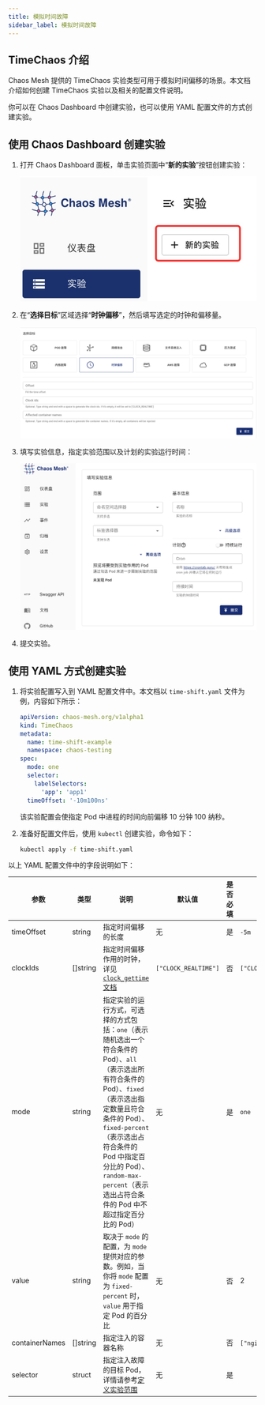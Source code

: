 ```yaml
---
title: 模拟时间故障
sidebar_label: 模拟时间故障
---
```


## TimeChaos 介绍

Chaos Mesh 提供的 TimeChaos 实验类型可用于模拟时间偏移的场景。本文档介绍如何创建 TimeChaos 实验以及相关的配置文件说明。

你可以在 Chaos Dashboard 中创建实验，也可以使用 YAML 配置文件的方式创建实验。

## 使用 Chaos Dashboard 创建实验

1. 打开 Chaos Dashboard 面板，单击实验页面中“**新的实验**”按钮创建实验：

   ![创建实验](./img/create-new-exp.jpeg)

2. 在“**选择目标**”区域选择“**时钟偏移**”，然后填写选定的时钟和偏移量。

   ![TimeChaos 实验](./img/timechaos-exp.png)

3. 填写实验信息，指定实验范围以及计划的实验运行时间：

   ![实验信息](./img/exp-info.png)

4. 提交实验。

## 使用 YAML 方式创建实验

1. 将实验配置写入到 YAML 配置文件中。本文档以 `time-shift.yaml` 文件为例，内容如下所示：

   ```yaml
   apiVersion: chaos-mesh.org/v1alpha1
   kind: TimeChaos
   metadata:
     name: time-shift-example
     namespace: chaos-testing
   spec:
     mode: one
     selector:
       labelSelectors:
         'app': 'app1'
     timeOffset: '-10m100ns'
   ```

   该实验配置会使指定 Pod 中进程的时间向前偏移 10 分钟 100 纳秒。

2. 准备好配置文件后，使用 `kubectl` 创建实验，命令如下：

   ```bash
   kubectl apply -f time-shift.yaml
   ```

以上 YAML 配置文件中的字段说明如下：

| 参数           | 类型     | 说明                                                                                                                                                                                                                                                                                                       | 默认值               | 是否必填 | 示例                                   |
| -------------- | -------- | ---------------------------------------------------------------------------------------------------------------------------------------------------------------------------------------------------------------------------------------------------------------------------------------------------------- | -------------------- | -------- | -------------------------------------- |
| timeOffset     | string   | 指定时间偏移的长度                                                                                                                                                                                                                                                                                         | 无                   | 是       | `-5m`                                  |
| clockIds       | []string | 指定时间偏移作用的时钟，详见 [`clock_gettime` 文档](https://man7.org/linux/man-pages/man2/clock_gettime.2.html)                                                                                                                                                                                            | `["CLOCK_REALTIME"]` | 否       | `["CLOCK_REALTIME","CLOCK_MONOTONIC"]` |
| mode           | string   | 指定实验的运行方式，可选择的方式包括：`one`（表示随机选出一个符合条件的 Pod）、`all`（表示选出所有符合条件的 Pod）、`fixed`（表示选出指定数量且符合条件的 Pod）、`fixed-percent`（表示选出占符合条件的 Pod 中指定百分比的 Pod）、`random-max-percent`（表示选出占符合条件的 Pod 中不超过指定百分比的 Pod） | 无                   | 是       | `one`                                  |
| value          | string   | 取决于 `mode` 的配置，为 `mode` 提供对应的参数。例如，当你将 `mode` 配置为 `fixed-percent` 时，`value` 用于指定 Pod 的百分比                                                                                                                                                                               | 无                   | 否       | 2                                      |
| containerNames | []string | 指定注入的容器名称                                                                                                                                                                                                                                                                                         | 无                   | 否       | `["nginx"]`                            |
| selector       | struct   | 指定注入故障的目标 Pod，详情请参考[定义实验范围](./define-chaos-experiment-scope.md)                                                                                                                                                                                                                       | 无                   | 是       |                                        |
